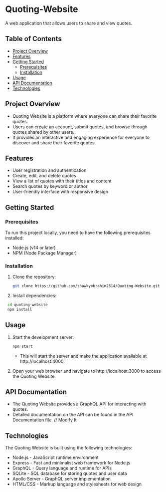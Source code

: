 # Quoting-Website
A web application that allows users to share and view quotes.

## Table of Contents

- [Project Overview](#project-overview)
- [Features](#features)
- [Getting Started](#getting-started)
  - [Prerequisites](#prerequisites)
  - [Installation](#installation)
- [Usage](#usage)
- [API Documentation](#api-documentation)
- [Technologies](#technologies)


## Project Overview

* Quoting Website is a platform where everyone can share their favorite quotes.
* Users can create an account, submit quotes, and browse through quotes shared by other users.
* It provides an interactive and engaging experience for everyone to discover and share their favorite quotes.

## Features

- User registration and authentication
- Create, edit, and delete quotes
- View a list of quotes with their titles and content
- Search quotes by keyword or author
- User-friendly interface with responsive design

## Getting Started

### Prerequisites

To run this project locally, you need to have the following prerequisites installed:

- Node.js (v14 or later)
- NPM (Node Package Manager)

### Installation

1. Clone the repository:

   ```bash
   git clone https://github.com/shawkyebrahim2514/Quoting-Website.git
   ```
 
 2. Install dependencies:

  ```bash
   cd quoting-website
   npm install
  ```
 
 ## Usage
 
1. Start the development server:

   ```bash
   npm start
   ```
    * This will start the server and make the application available at http://localhost:4000.

2. Open your web browser and navigate to http://localhost:3000 to access the Quoting Website.

## API Documentation

* The Quoting Website provides a GraphQL API for interacting with quotes.
* Detailed documentation on the API can be found in the API Documentation file. // Modify It

## Technologies

The Quoting Website is built using the following technologies:

* Node.js - JavaScript runtime environment
* Express - Fast and minimalist web framework for Node.js
* GraphQL - Query language and runtime for APIs
* SQLite - SQL database for storing quotes and user data
* Apollo Server - GraphQL server implementation
* HTML/CSS - Markup language and stylesheets for web design

